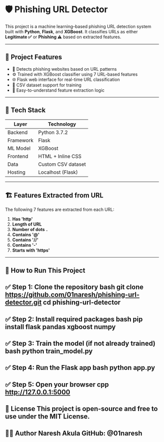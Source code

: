 # 🛡️ Phishing URL Detector

This project is a machine learning–based phishing URL detection system built with **Python**, **Flask**, and **XGBoost**. It classifies URLs as either **Legitimate ✅** or **Phishing ⚠️** based on extracted features.

---

## 📌 Project Features

- 🔎 Detects phishing websites based on URL patterns
- ⚙️ Trained with XGBoost classifier using 7 URL-based features
- 🌐 Flask web interface for real-time URL classification
- 💾 CSV dataset support for training
- 🧠 Easy-to-understand feature extraction logic

---

## 🧠 Tech Stack

| Layer       | Technology         |
|-------------|--------------------|
| Backend     | Python 3.7.2       |
| Framework   | Flask              |
| ML Model    | XGBoost            |
| Frontend    | HTML + Inline CSS  |
| Data        | Custom CSV dataset |
| Hosting     | Localhost (Flask)  |

---

## 🏗️ Features Extracted from URL

The following 7 features are extracted from each URL:

1. **Has 'http'**
2. **Length of URL**
3. **Number of dots `.`**
4. **Contains '@'**
5. **Contains '//'**
6. **Contains '-'**
7. **Starts with 'https'**

---

## 🚀 How to Run This Project
✅ Step 1: Clone the repository
bash
git clone https://github.com/01naresh/phishing-url-detector.git
cd phishing-url-detector
---
✅ Step 2: Install required packages
bash
pip install flask pandas xgboost numpy
---
✅ Step 3: Train the model (if not already trained)
bash
python train_model.py
---
✅ Step 4: Run the Flask app
bash
python app.py
---
✅ Step 5: Open your browser
cpp
http://127.0.0.1:5000
---

📜 License
This project is open-source and free to use under the MIT License.
---

🙋‍♂️ Author
Naresh Akula
GitHub: @01naresh
---
